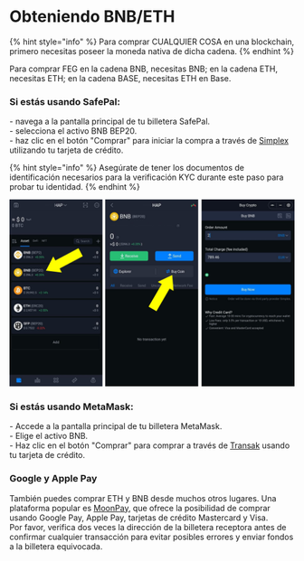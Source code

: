 # Obteniendo BNB/ETH

{% hint style="info" %}
Para comprar CUALQUIER COSA en una blockchain, primero necesitas poseer la moneda nativa de dicha cadena.
{% endhint %}

Para comprar FEG en la cadena BNB, necesitas BNB; en la cadena ETH, necesitas ETH; en la cadena BASE, necesitas ETH en Base.

### Si estás usando SafePal:

\- navega a la pantalla principal de tu billetera SafePal.\
\- selecciona el activo BNB BEP20.\
\- haz clic en el botón "Comprar" para iniciar la compra a través de [Simplex](https://www.simplex.com/) utilizando tu tarjeta de crédito.

{% hint style="info" %}
Asegúrate de tener los documentos de identificación necesarios para la verificación KYC durante este paso para probar tu identidad.
{% endhint %}

![Example: Buying BNB through Safepal.](<../../.gitbook/assets/safepal buy bnb.png>)

### Si estás usando MetaMask:

\- Accede a la pantalla principal de tu billetera MetaMask.\
\- Elige el activo BNB.\
\- Haz clic en el botón "Comprar" para comprar a través de [Transak](https://transak.com/) usando tu tarjeta de crédito.

### Google y Apple Pay

También puedes comprar ETH y BNB desde muchos otros lugares. Una plataforma popular es [MoonPay](https://www.moonpay.com/), que ofrece la posibilidad de comprar usando Google Pay, Apple Pay, tarjetas de crédito Mastercard y Visa.\
Por favor, verifica dos veces la dirección de la billetera receptora antes de confirmar cualquier transacción para evitar posibles errores y enviar fondos a la billetera equivocada.